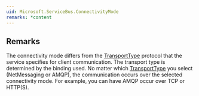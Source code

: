 ```yaml
---  
uid: Microsoft.ServiceBus.ConnectivityMode  
remarks: *content  
---  
```

  
## Remarks  
 The connectivity mode differs from the [TransportType](assetId:///T:Microsoft.ServiceBus.Messaging.TransportType?qualifyHint=False&autoUpgrade=True) protocol that the service specifies for client communication. The transport type is determined by the binding used.              No matter which [TransportType](assetId:///T:Microsoft.ServiceBus.Messaging.TransportType?qualifyHint=False&autoUpgrade=True) you select (NetMessaging or AMQP), the communication occurs over the selected connectivity mode.              For example, you can have AMQP occur over TCP or HTTP(S).